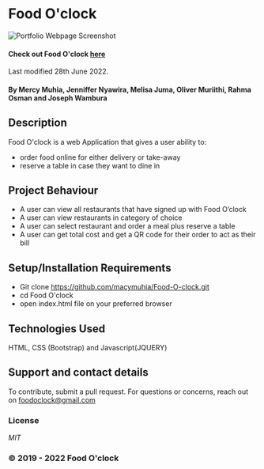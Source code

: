 # Food O'clock
![Portfolio Webpage Screenshot](./images/Selection_003.png)
#### Check out Food O'clock [here](https://macymuhia.github.io/Food-O-clock/)

Last modified 28th June 2022.
#### By **Mercy Muhia**, **Jenniffer Nyawira**, **Melisa Juma**, **Oliver Muriithi**, **Rahma Osman** and **Joseph Wambura**
## Description
Food O'clock is a web Application that gives a user ability to:
* order food online for either delivery or take-away
* reserve a table in case they want to dine in
## Project Behaviour
* A user can view all restaurants that have signed up with Food O’clock
* A user can view restaurants in category of choice
* A user can select restaurant and order a meal plus reserve a table
* A user can get total cost and get a QR code for their order to act as their bill

 
## Setup/Installation Requirements
* Git clone https://github.com/macymuhia/Food-O-clock.git
* cd Food O'clock
* open index.html file on your preferred browser
## Technologies Used
HTML, CSS (Bootstrap) and Javascript(JQUERY)
## Support and contact details
To contribute, submit a pull request. 
For questions or concerns, reach out on foodoclock@gmail.com
### License
*MIT*

### &copy; 2019 - 2022 Food O'clock



